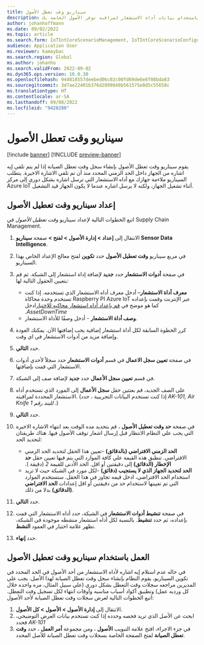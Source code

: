 ```yaml
---
title: سيناريو وقت تعطل الأصول
description: يوضح هذا المقال سيناريو وقت تعطل الأصول، الذي يسمح لك باستخدام بيانات أداه الاستشعار لمراقبه توفر الأصول الخاصة بك.
author: johanhoffmann
ms.date: 09/02/2022
ms.topic: article
ms.search.form: IoTIntCoreScenarioManagement, IoTIntCoreScenarioConfigurationWizardV2, EntAssetObjectProductionStop
audience: Application User
ms.reviewer: kamaybac
ms.search.region: Global
ms.author: johanho
ms.search.validFrom: 2022-09-02
ms.dyn365.ops.version: 10.0.30
ms.openlocfilehash: 944818557deebed06c02c00fd69de6e8f08bda83
ms.sourcegitcommit: 3d7ae22401b376d2899840b561575e8d5c55658c
ms.translationtype: HT
ms.contentlocale: ar-SA
ms.lasthandoff: 09/08/2022
ms.locfileid: "9428280"
---
```

# <a name="the-asset-downtime-scenario"></a>سيناريو وقت تعطل الأصول

[!include [banner](../includes/banner.md)]
[!INCLUDE [preview-banner](../includes/preview-banner.md)]

يقوم سيناريو وقت تعطل الأصول بإنشاء سجل وقت تعطل الصيانة إذا لم يتم تلقي إيه اشاره من الجهاز داخل الحد الزمني المحدد منذ أن تم تلقي الاشارة الاخيرة. يتطلب السيناريو ملاءمة جهازك مع أداه الاستشعار التي ترسل اشاره بشكل دوري إلى مركز Azure IoT أثناء تشغيل الجهاز، ولكنه لا يرسل اشاره عندما لا يكون الجهاز قيد التشغيل.

## <a name="set-up-the-asset-downtime-scenario"></a>إعداد سيناريو وقت تعطيل الأصول

اتبع الخطوات التالية لإعداد سيناريو *وقت تعطيل الأصول* في Supply Chain Management.

1. الانتقال إلى **إعداد \> إدارة الأصول \> لفتح \>** صفحة **سيناريو Sensor Data Intelligence**.
2. في مربع سيناريو **وقت تعطيل الأصول** حدد **تكوين** لفتح معالج الإعداد الخاص بهذا السيناريو.
3. في صفحة **أدوات الاستشعار** حدد **جديد** لإضافة إداة استشعار إلى الشبكة. ثم قم بتعيين الحقول التالية لها:

    - **معرف أداة الاستشعار**– أدخل معرف أداه الاستشعار الذي تستخدمه. إذا كنت تستخدم وحدة محاكاة Raspberry PI Azure IoT عبر الإنترنت ‬‏‫وقمت بإعداده كما هو موضح في [قم بإعداد أداه استشعار محاكيه للاختبار](sdi-set-up-simulated-sensor.md)ادخل *AssetDownTime*.
    - **وصف أداة الاستشعار** - أدخل وصفًا للأداة الاستشعار.

4. كرر الخطوة السابقة لكل أداة استشعار إضافية يجب إضافتها الآن. يمكنك العودة وإضافة مزيد من أدوات الاستشعار في اي وقت.
5. حدد **التالي**.
6. في صفحة **تعيين سجل الاعمال** في قسم **أدوات الاستشعار** حدد سجلاً لأحدي أدوات الاستشعار التي قمت بإضافتها.
7. في قسم **تعيين سجل الأعمال** حدد **جديد** لإضافة صف إلى الشبكة.
8. على الصف الجديد، قم بعتتين حقل **سجل الأعمال** إلى المورد الذي تستخدم أداه الاستشعار المحددة لمراقبته. (إذا كنت تستخدم البيانات التجريبية ، حدد *‎AK-101, Air Knife للبند رقم 1* .)
9. حدد **التالي**.
10. في صفحة **حد وقت تعطيل الأصول** ، قم بتحديد مده الوقت بعد انتهاء الاشاره الاخيره التي يجب علي النظام الانتظار قبل إرسال اشعار توقف الأصول فيها. هناك طريقتان لتحديد الحد:

    - **الحد الزمني الافتراضي (بالدقائق)** -تعيين هذا الحقل لتحديد الحد الزمني الافتراضي. تنطبق هذه القيمة علي كافة الموارد التي يتم فيها تعيين حقل **حد الإخطار (الدقائق)** إلى دقيقتين أو اقل. ‏‫الحد الأدنى للقيمة *2* (دقيقة ).
    - **الحد لتحديد الجهاز الذي لا يستجيب (دقائق)** -لكل مورد في الشبكة حيث لا تريد استخدام الحد الافتراضي، ادخل قيمه تجاوز في هذا الحقل. ستستخدم الموارد التي تم تعيينها لاستخدام حد من دقيقتين أو اقل إعدادات **الحد الافتراضي (الدقائق)** بدلا من ذلك.
11. حدد **التالي**.
12. في صفحة **تنشيط أدوات الاستشعار** في الشبكة، حدد أداه الاستشعار التي قمت بإعداده، ثم حدد **تنشيط**. بالنسبة لكل أداه استشعار منشطه موجودة في الشبكة، تظهر علامة اختيار في العمود **النشط**.
13. حدد **إنهاء**.

## <a name="work-with-the-asset-downtime-scenario"></a>العمل باستخدام سيناريو وقت تعطيل الأصول

في حاله عدم استلام إيه اشاره لأداه الاستشعار من أحد الأصول في الحد المحدد في تكوين السيناريو، يقوم النظام بإنشاء سجل وقت تعطل الصيانة لهذا الأصل. يجب علي المديرين مراجعه سجلات وقت التعطل بشكل دوري (علي سبيل المثال، مره واحده خلال كل ورديه عمل) وتطبيق أكواد أسباب مناسبه وأوقات انتهاء لكل تسجيل وقت التعطل. اتبع الخطوات التالية لعرض سجلات وقت تعطل الصيانة لأحد الأصول:

1. الانتقال إلى **إدارة الأصول > الأصول > كل الأصول**.
2. ابحث عن الأصل الذي تريد فحصه وحدده إذا كنت تستخدم بيانات العرض التوضيحي، فحدد *AK-101*
3. في جزء الاجراء، افتح علامة التبويب **الأصول** ، ومن مجموعة **أمر العمل** ، حدد **وقت تعطل الصيانة** لفتح الصفحة الخاصة بسجلات وقت تعطل الصيانة للأصل المحدد.
